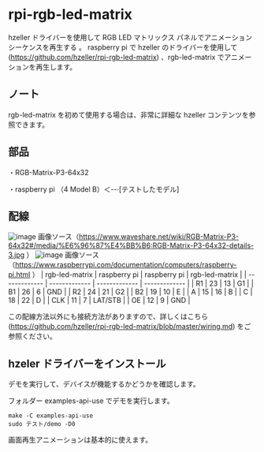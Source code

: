 # rpi-rgb-led-matrix
hzeller ドライバーを使用して RGB LED マトリックス パネルでアニメーション シーケンスを再生する 。
raspberry pi で hzeller のドライバーを使用して(https://github.com/hzeller/rpi-rgb-led-matrix) 、rgb-led-matrix でアニメーションを再生します。
## ノート
rgb-led-matrix を初めて使用する場合は、非常に詳細な hzeller コンテンツを参照できます。
## 部品
・RGB-Matrix-P3-64x32

・raspberry pi （4 Model B）＜--·[テストしたモデル]
## 配線
![image](https://user-images.githubusercontent.com/117965518/201274313-14cf2018-9bbc-4c35-b5e2-65dd3f79b187.png)
画像ソース（https://www.waveshare.net/wiki/RGB-Matrix-P3-64x32#/media/%E6%96%87%E4%BB%B6:RGB-Matrix-P3-64x32-details-3.jpg ）
![image](https://user-images.githubusercontent.com/117965518/201274588-182289b7-def1-45bf-9c60-9d4ffec7659e.png)
画像ソース（https://www.raspberrypi.com/documentation/computers/raspberry-pi.html ）
| rgb-led-matrix  | raspberry pi | raspberry pi  | rgb-led-matrix |
| ------------- | ------------- | ------------- | ------------- |
| R1  | 23  | 13  | G1  |
| B1  | 26  | 6  | GND  |
| R2  | 24  | 21  | G2  |
| B2  | 19  | 10  | E  |
| A  | 15  | 16  | B  |
| C  | 18  | 22  | D  |
| CLK  | 11  | 7  | LAT/STB  |
| OE  | 12  | 9  | GND  |

この配線方法以外にも接続方法がありますので、詳しくはこちら(https://github.com/hzeller/rpi-rgb-led-matrix/blob/master/wiring.md) をご参照ください。

## hzeler ドライバーをインストール
デモを実行して、デバイスが機能するかどうかを確認します。

フォルダー examples-api-use でデモを実行します。
````
make -C examples-api-use
sudo テスト/demo -D0
````
画面再生アニメーションは基本的に使えます。
